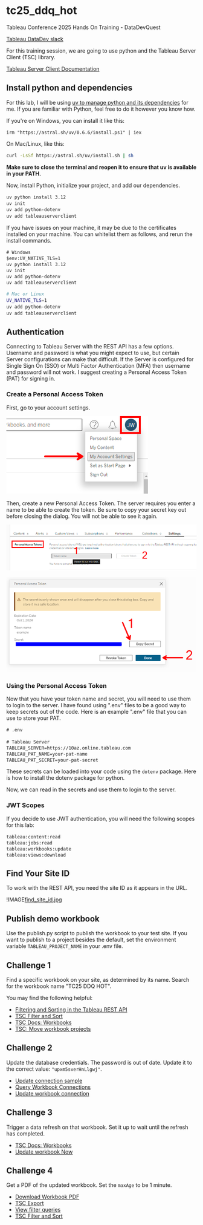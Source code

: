 # tc25_ddq_hot
Tableau Conference 2025 Hands On Training - DataDevQuest


[Tableau DataDev slack](https://tabsoft.co/JoinTableauDev)

For this training session, we are going to use python and the Tableau Server
Client (TSC) library.

[Tableau Server Client Documentation](https://tableau.github.io/server-client-python/docs/)

## Install python and dependencies

For this lab, I will be using [uv to manage python and its dependencies](https://astral.sh) for me. If you are familiar with Python, feel free to do it however you know how.

If you're on Windows, you can install it like this:
```pwsh
irm "https://astral.sh/uv/0.6.6/install.ps1" | iex
```

On Mac/Linux, like this:

```bash
curl -LsSf https://astral.sh/uv/install.sh | sh
```

**Make sure to close the terminal and reopen it to ensure that uv is available in your PATH.**

Now, install Python, initialize your project, and add our dependencies.
```bash
uv python install 3.12
uv init
uv add python-dotenv
uv add tableauserverclient
```
If you have issues on your machine, it may be due to the certificates installed on your machine. You can whitelist them as follows, and rerun the install commands.

```pwsh
# Windows
$env:UV_NATIVE_TLS=1
uv python install 3.12
uv init
uv add python-dotenv
uv add tableauserverclient
```

```bash
# Mac or Linux
UV_NATIVE_TLS=1
uv add python-dotenv
uv add tableauserverclient
```

## Authentication

Connecting to Tableau Server with the REST API has a few options. Username and 
password is what you might expect to use, but certain Server configurations can
make that difficult. If the Server is configured for Single Sign On (SSO) or 
Multi Factor Authentication (MFA) then username and password will not work. I 
suggest creating a Personal Access Token (PAT) for signing in. 

### Create a Personal Access Token

First, go to your account settings.

![Navigate to account settings](assets/account_settings.jpg)

Then, create a new Personal Access Token. The server requires you enter a name
to be able to create the token. Be sure to copy your secret key out before 
closing the dialog. You will not be able to see it again.


![Enter a name for the personal access token](assets/name_your_pat.jpg)


![Copy your secret from the dialog box](assets/copy_your_secret.jpg)

### Using the Personal Access Token

Now that you have your token name and secret, you will need to use them to
login to the server. I have found using ".env" files to be a good way to keep
secrets out of the code. Here is an example ".env" file that you can use to
store your PAT.

```plaintext
# .env

# Tableau Server
TABLEAU_SERVER=https://10az.online.tableau.com
TABLEAU_PAT_NAME=your-pat-name
TABLEAU_PAT_SECRET=your-pat-secret
```

These secrets can be loaded into your code using the `dotenv` package. Here is
how to install the dotenv package for python.

Now, we can read in the secrets and use them to login to the server.

### JWT Scopes
If you decide to use JWT authentication, you will need the following scopes for this lab:

```plaintext
tableau:content:read
tableau:jobs:read
tableau:workbooks:update
tableau:views:download
```

## Find Your Site ID

To work with the REST API, you need the site ID as it appears in the URL.

!IMAGE[find_site_id.jpg](instructions287866/find_site_id.jpg)

## Publish demo workbook

Use the publish.py script to publish the workbook to your test site.
If you want to publish to a project besides the default, set the
environment variable `TABLEAU_PROJECT_NAME` in your .env file.


## Challenge 1

Find a specific workbook on your site, as determined by its name.
Search for the workbook name "TC25 DDQ HOT".

You may find the following helpful:

- [Filtering and Sorting in the Tableau REST API](https://help.tableau.com/current/api/rest_api/en-us/REST/rest_api_concepts_filtering_and_sorting.htm)
- [TSC Filter and Sort](https://tableau.github.io/server-client-python/docs/filter-sort)
- [TSC Docs: Workbooks](https://tableau.github.io/server-client-python/docs/api-ref#workbooks)
- [TSC: Move workbook projects](https://github.com/tableau/server-client-python/blob/master/samples/move_workbook_projects.py)

## Challenge 2

Update the database credentials. The password is out of date. Update
it to the correct value: `"upxm5sverHnLlgwj"`.

- [Update connection sample](https://github.com/tableau/server-client-python/blob/master/samples/update_connection.py)
- [Query Workbook Connections](https://help.tableau.com/current/api/rest_api/en-us/REST/rest_api_ref_workbooks_and_views.htm#query_workbook_connections)
- [Update workbook connection](https://help.tableau.com/current/api/rest_api/en-us/REST/rest_api_ref_workbooks_and_views.htm#update_workbook_connection)


## Challenge 3

Trigger a data refresh on that workbook. Set it up
to wait until the refresh has completed.

- [TSC Docs: Workbooks](https://tableau.github.io/server-client-python/docs/api-ref#workbooks)
- [Update workbook Now](https://help.tableau.com/current/api/rest_api/en-us/REST/rest_api_ref_workbooks_and_views.htm#update_workbook_now)

## Challenge 4

Get a PDF of the updated workbook. Set the `maxAge` to be 1
minute.

- [Download Workbook PDF](https://help.tableau.com/current/api/rest_api/en-us/REST/rest_api_ref_workbooks_and_views.htm#download_workbook_pdf)
- [TSC Export](https://github.com/tableau/server-client-python/blob/master/samples/export.py)
- [View filter queries](https://help.tableau.com/current/api/rest_api/en-us/REST/rest_api_concepts_filtering_and_sorting.htm#Filter-query-views)
- [TSC Filter and Sort](https://tableau.github.io/server-client-python/docs/filter-sort)


